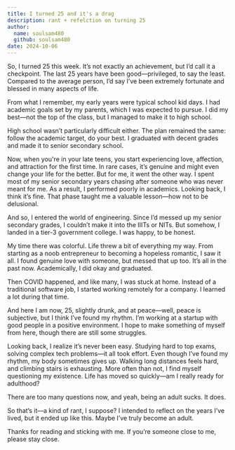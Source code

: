 ```yaml
---
title: I turned 25 and it's a drag
description: rant + refelction on turning 25
author:
  name: soulsam480
  github: soulsam480
date: 2024-10-06
---
```

So, I turned 25 this week. It’s not exactly an achievement, but I’d call it a checkpoint. The last 25 years have been good—privileged, to say the least. Compared to the average person, I’d say I’ve been extremely fortunate and blessed in many aspects of life.

From what I remember, my early years were typical school kid days. I had academic goals set by my parents, which I was expected to pursue. I did my best—not the top of the class, but I managed to make it to high school.

High school wasn’t particularly difficult either. The plan remained the same: follow the academic target, do your best. I graduated with decent grades and made it to senior secondary school.

Now, when you're in your late teens, you start experiencing love, affection, and attraction for the first time. In rare cases, it’s genuine and might even change your life for the better. But for me, it went the other way. I spent most of my senior secondary years chasing after someone who was never meant for me. As a result, I performed poorly in academics. Looking back, I think it’s fine. That phase taught me a valuable lesson—how not to be delusional.

And so, I entered the world of engineering. Since I’d messed up my senior secondary grades, I couldn’t make it into the IIITs or NITs. But somehow, I landed in a tier-3 government college. I was happy, to be honest.

My time there was colorful. Life threw a bit of everything my way. From starting as a noob entrepreneur to becoming a hopeless romantic, I saw it all. I found genuine love with someone, but messed that up too. It’s all in the past now. Academically, I did okay and graduated.

Then COVID happened, and like many, I was stuck at home. Instead of a traditional software job, I started working remotely for a company. I learned a lot during that time.

And here I am now, 25, slightly drunk, and at peace—well, peace is subjective, but I think I’ve found my rhythm. I’m working at a startup with good people in a positive environment. I hope to make something of myself from here, though there are still some struggles.

Looking back, I realize it’s never been easy. Studying hard to top exams, solving complex tech problems—it all took effort. Even though I’ve found my rhythm, my body sometimes gives up. Walking long distances feels hard, and climbing stairs is exhausting. More often than not, I find myself questioning my existence. Life has moved so quickly—am I really ready for adulthood?

There are too many questions now, and yeah, being an adult sucks. It does.

So that’s it—a kind of rant, I suppose? I intended to reflect on the years I’ve lived, but it ended up like this. Maybe I’ve truly become an adult.

Thanks for reading and sticking with me. If you’re someone close to me, please stay close.
